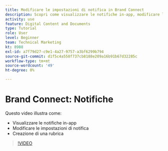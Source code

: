 ```yaml
---
title: Modificare le impostazioni di notifica in Brand Connect
description: Scopri come visualizzare le notifiche in-app, modificare le impostazioni di notifica e creare una rubrica in Brand Connect di [!UICONTROL Workfront DAM].
activity: use
feature: Digital Content and Documents
type: Tutorial
role: User
level: Beginner
team: Technical Marketing
kt: 8988
exl-id: a7f79d27-c9e1-4a27-9757-a3bf6299b794
source-git-commit: d1f5c4a558f737cb8188e209a16b91b67d32285c
workflow-type: tm+mt
source-wordcount: '49'
ht-degree: 0%

---
```


# Brand Connect: Notifiche

Questo video illustra come:

* Visualizzare le notifiche in-app
* Modificare le impostazioni di notifica
* Creazione di una rubrica

>[!VIDEO](https://video.tv.adobe.com/v/335250/?quality=12)
